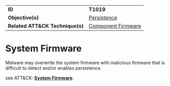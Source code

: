 |||
|---------|------------------------|
|**ID**|**T1019**|
|**Objective(s)**|[Persistence](https://github.com/MBCProject/mbc-markdown/tree/master/persistence)|
|**Related ATT&CK Technique(s)**|[Component Firmware](https://attack.mitre.org/techniques/T1109/)|

System Firmware
===============
Malware may overwrite the system firmware with malicious firmware that is difficult to detect and/or enables persistence. 

see ATT&CK: [**System Firmware**](https://attack.mitre.org/techniques/T1019/).